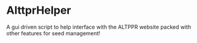 # AlttprHelper
 A gui driven script to help interface with the ALTPPR website packed with other features for seed management!
